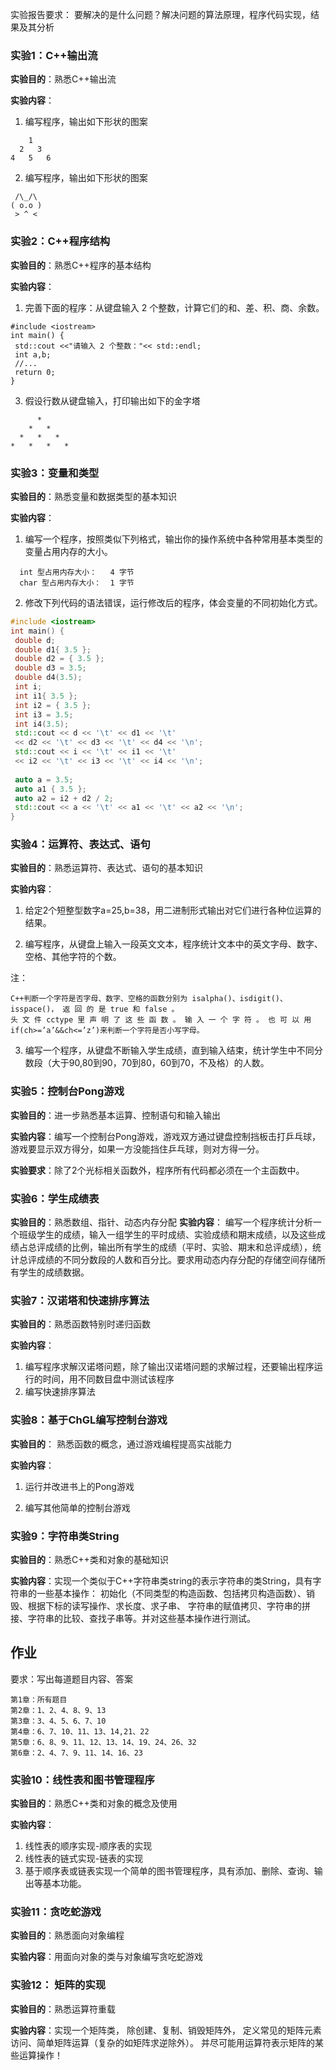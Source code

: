 实验报告要求： 要解决的是什么问题？解决问题的算法原理，程序代码实现，结果及其分析

### 实验1：C++输出流

**实验目的**：熟悉C++输出流

**实验内容**：

1. 编写程序，输出如下形状的图案

```
    1
  2   3
4   5   6
```
2. 编写程序，输出如下形状的图案

```
 /\_/\
( o.o )
 > ^ <
```

### 实验2：C++程序结构

**实验目的**：熟悉C++程序的基本结构

**实验内容**：

1. 完善下面的程序：从键盘输入 2 个整数，计算它们的和、差、积、商、余数。
```
#include <iostream> 
int main() { 
 std::cout <<"请输入 2 个整数："<< std::endl; 
 int a,b;
 //...
 return 0; 
}
```

3. 假设行数从键盘输入，打印输出如下的金字塔
```
      *
    *   *
  *   *   *
*   *   *   *
```
### 实验3：变量和类型

**实验目的**：熟悉变量和数据类型的基本知识

**实验内容**：
1.  编写一个程序，按照类似下列格式，输出你的操作系统中各种常用基本类型的变量占用内存的大小。
```
  int 型占用内存大小：   4 字节 
  char 型占用内存大小：  1 字节
```
2.  修改下列代码的语法错误，运行修改后的程序，体会变量的不同初始化方式。 
```cpp
#include <iostream> 
int main() { 
 double d; 
 double d1{ 3.5 }; 
 double d2 = { 3.5 }; 
 double d3 = 3.5; 
 double d4(3.5); 
 int i; 
 int i1{ 3.5 }; 
 int i2 = { 3.5 }; 
 int i3 = 3.5; 
 int i4(3.5); 
 std::cout << d << '\t' << d1 << '\t' 
 << d2 << '\t' << d3 << '\t' << d4 << '\n'; 
 std::cout << i << '\t' << i1 << '\t' 
 << i2 << '\t' << i3 << '\t' << i4 << '\n'; 
 
 auto a = 3.5; 
 auto a1 { 3.5 }; 
 auto a2 = i2 + d2 / 2; 
 std::cout << a << '\t' << a1 << '\t' << a2 << '\n'; 
}
```


### 实验4：运算符、表达式、语句

**实验目的**：熟悉运算符、表达式、语句的基本知识

**实验内容**：
1. 给定2个短整型数字a=25,b=38，用二进制形式输出对它们进行各种位运算的结果。

2. 编写程序，从键盘上输入一段英文文本，程序统计文本中的英文字母、数字、空格、其他字符的个数。

注：
```
C++判断一个字符是否字母、数字、空格的函数分别为 isalpha()、isdigit()、isspace()， 返 回 的 是 true 和 false 。
头 文 件 cctype 里 声 明 了 这 些 函 数 。 输 入 一 个 字 符 。 也 可 以 用 if(ch>=’a’&&ch<=’z’)来判断一个字符是否小写字母。
```

3. 编写一个程序，从键盘不断输入学生成绩，直到输入结束，统计学生中不同分数段（大于90,80到90，70到80，60到70，不及格）的人数。


### 实验5：控制台Pong游戏

**实验目的**：进一步熟悉基本运算、控制语句和输入输出

**实验内容**：编写一个控制台Pong游戏，游戏双方通过键盘控制挡板击打乒乓球，游戏要显示双方得分，如果一方没能挡住乒乓球，则对方得一分。

**实验要求**：除了2个光标相关函数外，程序所有代码都必须在一个主函数中。


### 实验6：学生成绩表
**实验目的**：熟悉数组、指针、动态内存分配
**实验内容**：
编写一个程序统计分析一个班级学生的成绩，输入一组学生的平时成绩、实验成绩和期末成绩，以及这些成绩占总评成绩的比例，输出所有学生的成绩（平时、实验、期末和总评成绩），统计总评成绩的不同分数段的人数和百分比。要求用动态内存分配的存储空间存储所有学生的成绩数据。

### 实验7：汉诺塔和快速排序算法

**实验目的**：熟悉函数特别时递归函数

**实验内容**：
1. 编写程序求解汉诺塔问题，除了输出汉诺塔问题的求解过程，还要输出程序运行的时间，用不同数目盘中测试该程序
2. 编写快速排序算法


### 实验8：基于ChGL编写控制台游戏

**实验目的**： 熟悉函数的概念，通过游戏编程提高实战能力

**实验内容**：

1. 运行并改进书上的Pong游戏

2. 编写其他简单的控制台游戏

### 实验9：字符串类String

**实验目的**：熟悉C++类和对象的基础知识

**实验内容**：实现一个类似于C++字符串类string的表示字符串的类String，具有字符串的一些基本操作：
初始化（不同类型的构造函数、包括拷贝构造函数）、销毁、根据下标的读写操作、求长度、求子串、
字符串的赋值拷贝、字符串的拼接、字符串的比较、查找子串等。并对这些基本操作进行测试。


## 作业

要求：写出每道题目内容、答案
```
第1章：所有题目
第2章：1、2、4、8、9、13
第3章：3、4、5、6、7、10
第4章：6、7、10、11、13、14,21、22
第5章：6、8、9、11、12、13、14、19、24、26、32
第6章：2、4、7、9、11、14、16、23

```

### 实验10：线性表和图书管理程序

**实验目的**：熟悉C++类和对象的概念及使用

**实验内容**：

1. 线性表的顺序实现-顺序表的实现
2. 线性表的链式实现-链表的实现
3. 基于顺序表或链表实现一个简单的图书管理程序，具有添加、删除、查询、输出等基本功能。
   
### 实验11：贪吃蛇游戏

**实验目的**：熟悉面向对象编程

**实验内容**：用面向对象的类与对象编写贪吃蛇游戏

### 实验12： 矩阵的实现

**实验目的**：熟悉运算符重载

**实验内容**：实现一个矩阵类， 除创建、复制、销毁矩阵外，
定义常见的矩阵元素访问、简单矩阵运算（复杂的如矩阵求逆除外）。
并尽可能用运算符表示矩阵的某些运算操作！
